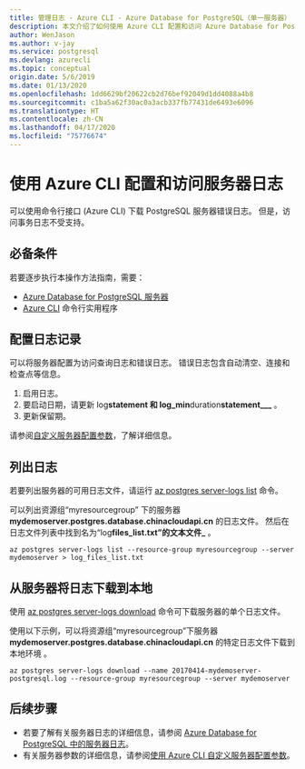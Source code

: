 ```yaml
---
title: 管理日志 - Azure CLI - Azure Database for PostgreSQL（单一服务器）
description: 本文介绍了如何使用 Azure CLI 配置和访问 Azure Database for PostgreSQL - 单一服务器中的服务器日志（.log 文件）。
author: WenJason
ms.author: v-jay
ms.service: postgresql
ms.devlang: azurecli
ms.topic: conceptual
origin.date: 5/6/2019
ms.date: 01/13/2020
ms.openlocfilehash: 1dd6629bf20622cb2d76bef92049d1dd4088a4b8
ms.sourcegitcommit: c1ba5a62f30ac0a3acb337fb77431de6493e6096
ms.translationtype: HT
ms.contentlocale: zh-CN
ms.lasthandoff: 04/17/2020
ms.locfileid: "75776674"
---
```

# <a name="configure-and-access-server-logs-by-using-azure-cli"></a>使用 Azure CLI 配置和访问服务器日志
可以使用命令行接口 (Azure CLI) 下载 PostgreSQL 服务器错误日志。 但是，访问事务日志不受支持。 

## <a name="prerequisites"></a>必备条件
若要逐步执行本操作方法指南，需要：
- [Azure Database for PostgreSQL 服务器](quickstart-create-server-database-azure-cli.md)
- [Azure CLI](/cli/install-azure-cli) 命令行实用程序

## <a name="configure-logging"></a>配置日志记录
可以将服务器配置为访问查询日志和错误日志。 错误日志包含自动清空、连接和检查点等信息。
1. 启用日志。
2. 要启动日期，请更新 log**statement 和 log\_min**duration**statement\_\_\_** 。
3. 更新保留期。

请参阅[自定义服务器配置参数](howto-configure-server-parameters-using-cli.md)，了解详细信息。

## <a name="list-logs"></a>列出日志
若要列出服务器的可用日志文件，请运行 [az postgres server-logs list](/cli/postgres/server-logs) 命令。

可以列出资源组“myresourcegroup”  下的服务器 **mydemoserver.postgres.database.chinacloudapi.cn** 的日志文件。 然后在日志文件列表中找到名为“log**files\_list.txt”的文本文件\_** 。
```azurecli
az postgres server-logs list --resource-group myresourcegroup --server mydemoserver > log_files_list.txt
```
## <a name="download-logs-locally-from-the-server"></a>从服务器将日志下载到本地
使用 [az postgres server-logs download](/cli/postgres/server-logs) 命令可下载服务器的单个日志文件。 

使用以下示例，可以将资源组“myresourcegroup”下服务器 **mydemoserver.postgres.database.chinacloudapi.cn** 的特定日志文件下载到本地环境  。
```azurecli
az postgres server-logs download --name 20170414-mydemoserver-postgresql.log --resource-group myresourcegroup --server mydemoserver
```
## <a name="next-steps"></a>后续步骤
- 若要了解有关服务器日志的详细信息，请参阅 [Azure Database for PostgreSQL 中的服务器日志](concepts-server-logs.md)。
- 有关服务器参数的详细信息，请参阅[使用 Azure CLI 自定义服务器配置参数](howto-configure-server-parameters-using-cli.md)。
